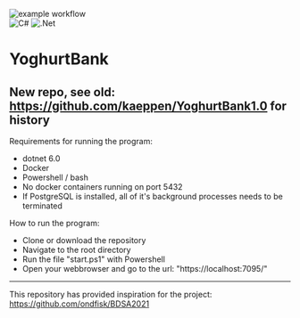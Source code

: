 ![example workflow](https://github.com/kaeppen/YoghurtBank/actions/workflows/build-and-test.yml/badge.svg?branch=main) <br>
![C#](https://img.shields.io/badge/c%23-%23239120.svg??style=flat-square&logo=appveyor&logo=c-sharp&logoColor=white)
![.Net](https://img.shields.io/badge/.NET-5C2D91?style=flat-square&logo=appveyor&logo=.net&logoColor=white)

# YoghurtBank
New repo, see old: https://github.com/kaeppen/YoghurtBank1.0 for history
--------------------------------------------------------------------------------------------
Requirements for running the program: 
- dotnet 6.0 
- Docker 
- Powershell / bash 
- No docker containers running on port 5432
- If PostgreSQL is installed, all of it's background processes needs to be terminated 

How to run the program: 
- Clone or download the repository 
- Navigate to the root directory 
- Run the file "start.ps1" with Powershell
- Open your webbrowser and go to the url: "https://localhost:7095/" 



--------------------------------------------------------------------------------------------
This repository has provided inspiration for the project: https://github.com/ondfisk/BDSA2021  
